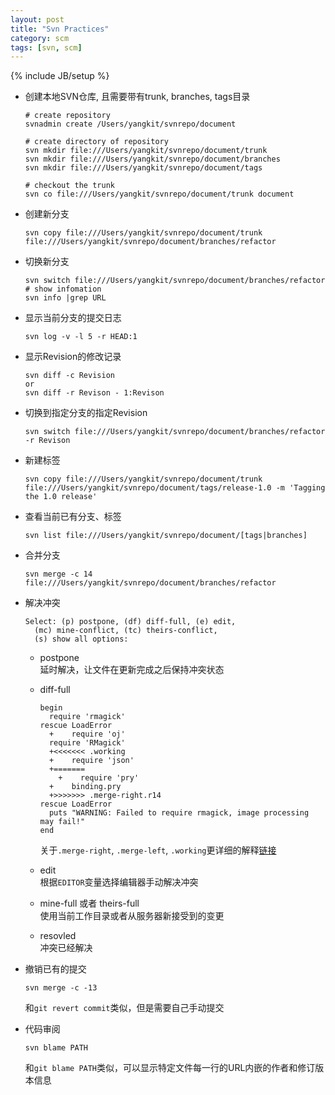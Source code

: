 ```yaml
---
layout: post
title: "Svn Practices"
category: scm
tags: [svn, scm]
---
```

{% include JB/setup %}

* 创建本地SVN仓库, 且需要带有trunk, branches, tags目录

      # create repository
      svnadmin create /Users/yangkit/svnrepo/document
      
      # create directory of repository
      svn mkdir file:///Users/yangkit/svnrepo/document/trunk
      svn mkdir file:///Users/yangkit/svnrepo/document/branches
      svn mkdir file:///Users/yangkit/svnrepo/document/tags
      
      # checkout the trunk
      svn co file:///Users/yangkit/svnrepo/document/trunk document

* 创建新分支

      svn copy file:///Users/yangkit/svnrepo/document/trunk file:///Users/yangkit/svnrepo/document/branches/refactor 
* 切换新分支
      
      svn switch file:///Users/yangkit/svnrepo/document/branches/refactor
      # show infomation
      svn info |grep URL
* 显示当前分支的提交日志
      
      svn log -v -l 5 -r HEAD:1

* 显示Revision的修改记录

      svn diff -c Revision
      or
      svn diff -r Revison - 1:Revison
      
* 切换到指定分支的指定Revision

      svn switch file:///Users/yangkit/svnrepo/document/branches/refactor -r Revison
* 新建标签

      svn copy file:///Users/yangkit/svnrepo/document/trunk file:///Users/yangkit/svnrepo/document/tags/release-1.0 -m 'Tagging the 1.0 release'
* 查看当前已有分支、标签

      svn list file:///Users/yangkit/svnrepo/document/[tags|branches]
* 合并分支
      
      svn merge -c 14  file:///Users/yangkit/svnrepo/document/branches/refactor
* 解决冲突
      
      Select: (p) postpone, (df) diff-full, (e) edit,
        (mc) mine-conflict, (tc) theirs-conflict,
        (s) show all options:
  * postpone  
      延时解决，让文件在更新完成之后保持冲突状态
  * diff-full

        begin
          require 'rmagick'
        rescue LoadError
          +    require 'oj'
          require 'RMagick'
          +<<<<<<< .working
          +    require 'json'
          +=======
            +    require 'pry'
          +    binding.pry
          +>>>>>>> .merge-right.r14
        rescue LoadError
          puts "WARNING: Failed to require rmagick, image processing may fail!"
        end
    关于`.merge-right`, `.merge-left`, `.working`更详细的解释[链接](http://stackoverflow.com/a/12673788)
  * edit  
    根据`EDITOR`变量选择编辑器手动解决冲突
  * mine-full 或者 theirs-full  
    使用当前工作目录或者从服务器新接受到的变更
  * resovled  
    冲突已经解决
* 撤销已有的提交

      svn merge -c -13
  和`git revert commit`类似，但是需要自己手动提交
* 代码审阅

      svn blame PATH
  和`git blame PATH`类似，可以显示特定文件每一行的URL内嵌的作者和修订版本信息
